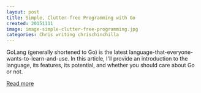 ```yaml
---
layout: post
title: Simple, Clutter-free Programming with Go
created: 20151111
image: image-simple-clutter-free-programming.jpg
categories: Chris writing chrischinchilla
---
```


GoLang (generally shortened to Go) is the latest language-that-everyone-wants-to-learn-and-use. In this article, I'll provide an introduction to the language, its features, its potential, and whether you should care about Go or not.

[Read more](https://www.sitepoint.com/simple-clutter-free-programming-with-go/)